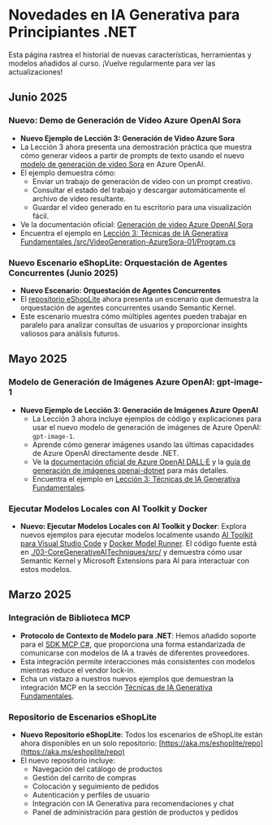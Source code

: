 # Novedades en IA Generativa para Principiantes .NET

Esta página rastrea el historial de nuevas características, herramientas y modelos añadidos al curso. ¡Vuelve regularmente para ver las actualizaciones!

## Junio 2025

### Nuevo: Demo de Generación de Video Azure OpenAI Sora

- **Nuevo Ejemplo de Lección 3: Generación de Video Azure Sora**
- La Lección 3 ahora presenta una demostración práctica que muestra cómo generar videos a partir de prompts de texto usando el nuevo [modelo de generación de video Sora](https://learn.microsoft.com/azure/ai-services/openai/concepts/video-generation) en Azure OpenAI.
- El ejemplo demuestra cómo:
  - Enviar un trabajo de generación de video con un prompt creativo.
  - Consultar el estado del trabajo y descargar automáticamente el archivo de video resultante.
  - Guardar el video generado en tu escritorio para una visualización fácil.
- Ve la documentación oficial: [Generación de video Azure OpenAI Sora](https://learn.microsoft.com/azure/ai-services/openai/concepts/video-generation)
- Encuentra el ejemplo en [Lección 3: Técnicas de IA Generativa Fundamentales /src/VideoGeneration-AzureSora-01/Program.cs](../../03-CoreGenerativeAITechniques/src/VideoGeneration-AzureSora-01/Program.cs)

### Nuevo Escenario eShopLite: Orquestación de Agentes Concurrentes (Junio 2025)

- **Nuevo Escenario: Orquestación de Agentes Concurrentes**
- El [repositorio eShopLite](https://github.com/Azure-Samples/eShopLite/tree/main/scenarios/07-AgentsConcurrent) ahora presenta un escenario que demuestra la orquestación de agentes concurrentes usando Semantic Kernel.
- Este escenario muestra cómo múltiples agentes pueden trabajar en paralelo para analizar consultas de usuarios y proporcionar insights valiosos para análisis futuros.

## Mayo 2025

### Modelo de Generación de Imágenes Azure OpenAI: gpt-image-1

- **Nuevo Ejemplo de Lección 3: Generación de Imágenes Azure OpenAI**
  - La Lección 3 ahora incluye ejemplos de código y explicaciones para usar el nuevo modelo de generación de imágenes de Azure OpenAI: `gpt-image-1`.
  - Aprende cómo generar imágenes usando las últimas capacidades de Azure OpenAI directamente desde .NET.
  - Ve la [documentación oficial de Azure OpenAI DALL·E](https://learn.microsoft.com/azure/ai-services/openai/how-to/dall-e?tabs=gpt-image-1) y la [guía de generación de imágenes openai-dotnet](https://github.com/openai/openai-dotnet?tab=readme-ov-file#how-to-generate-images) para más detalles.
  - Encuentra el ejemplo en [Lección 3: Técnicas de IA Generativa Fundamentales](../../03-CoreGenerativeAITechniques/).

### Ejecutar Modelos Locales con AI Toolkit y Docker

- **Nuevo: Ejecutar Modelos Locales con AI Toolkit y Docker**: Explora nuevos ejemplos para ejecutar modelos localmente usando [AI Toolkit para Visual Studio Code](https://code.visualstudio.com/docs/intelligentapps/overview) y [Docker Model Runner](https://docs.docker.com/model-runner/). El código fuente está en [./03-CoreGenerativeAITechniques/src/](./03-CoreGenerativeAITechniques/src/) y demuestra cómo usar Semantic Kernel y Microsoft Extensions para AI para interactuar con estos modelos.

## Marzo 2025

### Integración de Biblioteca MCP

- **Protocolo de Contexto de Modelo para .NET**: Hemos añadido soporte para el [SDK MCP C#](https://github.com/modelcontextprotocol/csharp-sdk), que proporciona una forma estandarizada de comunicarse con modelos de IA a través de diferentes proveedores.
- Esta integración permite interacciones más consistentes con modelos mientras reduce el vendor lock-in.
- Echa un vistazo a nuestros nuevos ejemplos que demuestran la integración MCP en la sección [Técnicas de IA Generativa Fundamentales](../../03-CoreGenerativeAITechniques/).

### Repositorio de Escenarios eShopLite

- **Nuevo Repositorio eShopLite**: Todos los escenarios de eShopLite están ahora disponibles en un solo repositorio: [https://aka.ms/eshoplite/repo](https://aka.ms/eshoplite/repo)
- El nuevo repositorio incluye:
  - Navegación del catálogo de productos
  - Gestión del carrito de compras
  - Colocación y seguimiento de pedidos
  - Autenticación y perfiles de usuario
  - Integración con IA Generativa para recomendaciones y chat
  - Panel de administración para gestión de productos y pedidos